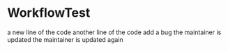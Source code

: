 # WorkflowTest
a new line of the code
another line of the code
add a bug
the maintainer is updated
the maintainer is updated again
 
